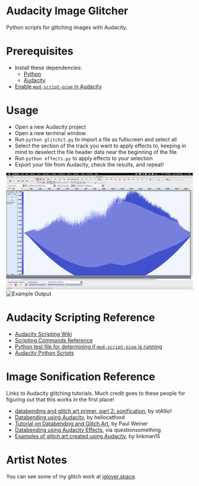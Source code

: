 # Audacity Image Glitcher

Python scripts for glitching images with Audacity.


# Prerequisites

- Install these dependencies:
	- [Python](https://www.python.org/)
	- [Audacity](https://www.audacityteam.org/)
- [Enable `mod-script-pipe` in Audacity](https://manual.audacityteam.org/man/modules_preferences.html)


# Usage

- Open a new Audacity project
- Open a new terminal window
- Run `python glitchit.py` to import a file as fullscreen and select all
- Select the section of the track you want to apply effects to, keeping in mind to deselect the file header data near the beginning of the file.
- Run `python effects.py` to apply effects to your selection
- Export your file from Audacity, check the results, and repeat!

![Example Waveform](https://raw.githubusercontent.com/juan0tron/audacity-glitcher/master/docs/example-waveform.png)
![Example Output](https://raw.githubusercontent.com/juan0tron/audacity-glitcher/master/docs/example-output.png)


# Audacity Scripting Reference

- [Audacity Scripting Wiki](https://manual.audacityteam.org/man/scripting.html)
- [Scripting Commands Reference](https://manual.audacityteam.org/man/scripting_reference.html)
- [Python test file for determining if `mod-script-pipe` is running](https://github.com/audacity/audacity/blob/master/scripts/piped-work/pipe_test.py)
- [Audacity Python Scripts](https://github.com/audacity/audacity/tree/master/scripts/piped-work)


# Image Sonification Reference

Links to Audacity glitching tutorials. Much credit goes to these people for figuring out that this works in the first place!

- [databending and glitch art primer, part 2: sonification](http://blog.animalswithinanimals.com/2008/09/databending-and-glitch-art-primer-part.html), by stAllio!
- [Databending using Audacity](https://www.hellocatfood.com/databending-using-audacity/), by hellocatfood
- [Tutorial on Databending and Glitch Art](https://critiquecollective.com/2014/03/13/tutorial-on-databending-and-glitch-art/), by Paul Weiner
- [Databending using Audacity Effects](https://questionsomething.wordpress.com/2012/07/26/databending-using-audacity-effects/), via questionsomething
- [Examples of glitch art created using Audacity](https://github.com/linkman15/glitch-art), by linkman15


# Artist Notes

You can see some of my glitch work at [jglover.space](https://jglover.space/).
